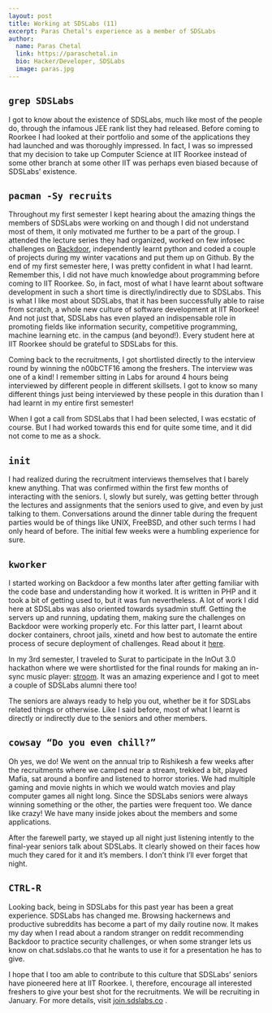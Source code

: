 ```yaml
---
layout: post
title: Working at SDSLabs (11)
excerpt: Paras Chetal's experience as a member of SDSLabs
author:
  name: Paras Chetal
  link: https://paraschetal.in
  bio: Hacker/Developer, SDSLabs
  image: paras.jpg
---
```


## `grep SDSLabs`

I got to know about the existence of SDSLabs, much like most of the people do, through the infamous JEE rank list they had released. Before coming to Roorkee I had looked at their portfolio and some of the applications they had launched and was thoroughly impressed. In fact, I was so impressed that my decision to take up Computer Science at IIT Roorkee instead of some other branch at some other IIT was perhaps even biased because of SDSLabs’ existence.


## `pacman -Sy recruits`

Throughout my first semester I kept hearing about the amazing things the members of SDSLabs were working on and though I did not understand most of them, it only motivated me further to be a part of the group. I attended the lecture series they had organized, worked on few infosec challenges on [Backdoor](https://backdoor.sdslabs.co), independently learnt python and coded a couple of projects during my winter vacations and put them up on Github. By the end of my first semester here, I was pretty confident in what I had learnt. Remember this, I did not have much knowledge about programming before coming to IIT Roorkee. So, in fact, most of what I have learnt about software development in such a short time is directly/indirectly due to SDSLabs. This is what I like most about SDSLabs, that it has been successfully able to raise from scratch, a whole new culture of software development at IIT Roorkee! And not just that, SDSLabs has even played an indispensable role in promoting fields like information security, competitive programming,  machine learning etc. in the campus (and beyond!). Every student here at IIT Roorkee should be grateful to SDSLabs for this.

Coming back to the recruitments, I got shortlisted directly to the interview round by winning the n00bCTF16 among the freshers. The interview was one of a kind! I remember sitting in Labs for around 4 hours being interviewed by different people in different skillsets. I got to know so many different things just being interviewed by these people in this duration than I had learnt in my entire first semester!

When I got a call from SDSLabs that I had been selected, I was ecstatic of course. But I had worked towards this end for quite some time, and it did not come to me as a shock.

## `init`

I had realized during the recruitment interviews themselves that I barely knew anything. That was confirmed within the first few months of interacting with the seniors. I, slowly but surely, was getting better through the lectures and assignments that the seniors used to give, and even by just talking to them. Conversations around the dinner table during the frequent parties would be of things like UNIX, FreeBSD, and other such terms I had only heard of before. The initial few weeks were a humbling experience for sure.


## `kworker`

I started working on Backdoor a few months later after getting familiar with the code base and understanding how it worked. It is written in PHP and it took a bit of getting used to, but it was fun nevertheless. A lot of work I did here at SDSLabs was also oriented towards sysadmin stuff. Getting the servers up and running, updating them, making sure the challenges on Backdoor were working properly etc. For this latter part, I learnt about docker containers, chroot jails, xinetd and how best to automate the entire process of secure deployment of challenges. Read about it [here](https://blog.sdslabs.co/2015/11/dockerizing-backdoor).

In my 3rd semester, I traveled to Surat to participate in the InOut 3.0 hackathon where we were shortlisted for the final rounds for making an in-sync music player: [stroom](https://github.com/hareshkh/stroom). It was an amazing experience and I got to meet a couple of SDSLabs alumni there too!

The seniors are always ready to help you out, whether be it for SDSLabs related things or otherwise. Like I said before, most of what I learnt is directly or indirectly due to the seniors and other members.

## `cowsay “Do you even chill?”`

Oh yes, we do! We went on the annual trip to Rishikesh a few weeks after the recruitments where we camped near a stream, trekked a bit, played Mafia, sat around a bonfire and listened to horror stories. We had multiple gaming and movie nights in which we would watch movies and play computer games all night long. Since the SDSLabs seniors were always winning something or the other, the parties were frequent too. We dance like crazy! We have many inside jokes about the members and some applications.

After the farewell party, we stayed up all night just listening intently to the final-year seniors talk about SDSLabs. It clearly showed on their faces how much they cared for it and it’s members. I don’t think I’ll ever forget that night.


## `CTRL-R`

Looking back, being in SDSLabs for this past year has been a great experience. SDSLabs has changed me. Browsing hackernews and productive subreddits has become a part of my daily routine now. It makes my day when I read about a random stranger on reddit recommending Backdoor to practice security challenges, or when some stranger lets us know on chat.sdslabs.co that he wants to use it for a presentation he has to give.

I hope that I too am able to contribute to this culture that SDSLabs’ seniors have pioneered here at IIT Roorkee. I, therefore, encourage all interested freshers to give your best shot for the recruitments. We will be recruiting in January. For more details, visit [join.sdslabs.co](https://join.sdslabs.co) .




